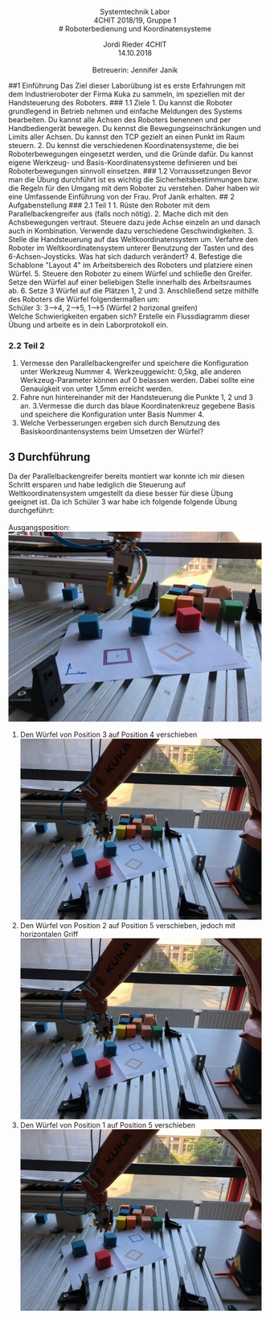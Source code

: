<br>
<br>
<br>
<center>
Systemtechnik Labor<br>
4CHIT 2018/19, Gruppe 1<br>
# Roboterbedienung und Koordinatensysteme<br>

Jordi Rieder 4CHIT<br>
14.10.2018<br>
<br>
Betreuerin: Jennifer Janik
</center>

<div style="page-break-after: always;"></div>
<!-- Eigentlicher Kontent -->
##1 Einführung
Das Ziel dieser Laborübung ist es erste Erfahrungen mit dem Industrieroboter der Firma Kuka zu sammeln, im speziellen mit der Handsteuerung des Roboters.
### 1.1 Ziele
1. Du kannst die Roboter grundlegend in Betrieb nehmen und einfache Meldungen des Systems bearbeiten. Du kannst alle Achsen des Roboters benennen und per Handbediengerät bewegen. Du kennst die Bewegungseinschränkungen und Limits aller Achsen. Du kannst den TCP gezielt an einen Punkt im Raum steuern.
2. Du kennst die verschiedenen Koordinatensysteme, die bei Roboterbewegungen eingesetzt werden, und die Gründe dafür. Du kannst eigene Werkzeug- und Basis-Koordinatensysteme definieren und bei Roboterbewegungen sinnvoll einsetzen.
### 1.2 Vorraussetzungen 
Bevor man die Übung durchführt ist es wichtig die Sicherheitsbestimmungen bzw. die Regeln für den Umgang mit dem Roboter zu verstehen. Daher haben wir eine Umfassende Einführung von der Frau. Prof Janik erhalten.
## 2 Aufgabenstellung
### 2.1 Teil 1
1. Rüste den Roboter mit dem Parallelbackengreifer aus (falls noch nötig).
2. Mache dich mit den Achsbewegungen vertraut. Steuere dazu jede Achse einzeln an und danach auch in Kombination. Verwende dazu verschiedene Geschwindigkeiten.
3. Stelle die Handsteuerung auf das Weltkoordinatensystem um. Verfahre den Roboter im Weltkoordinatensystem unterer Benutzung der Tasten und des 6-Achsen-Joysticks. Was hat sich dadurch verändert?
4. Befestige die Schablone "Layout 4" im Arbeitsbereich des Roboters und platziere einen Würfel.
5. Steuere den Roboter zu einem Würfel und schließe den Greifer. Setze den Würfel auf einer beliebigen Stelle innerhalb des Arbeitsraumes ab.
6. Setze 3 Würfel auf die Plätzen 1, 2 und 3. Anschließend setze mithilfe des Roboters die Würfel folgendermaßen um: <br>Schüler 3: 3-->4, 2-->5, 1-->5   (Würfel 2 horizonal greifen)<br>
Welche Schwierigkeiten ergaben sich? Erstelle ein Flussdiagramm dieser Übung und arbeite es in dein Laborprotokoll ein.

### 2.2 Teil 2
1. Vermesse den Parallelbackengreifer und speichere die Konfiguration unter Werkzeug Nummer 4. 
Werkzeuggewicht: 0,5kg, alle anderen Werkzeug-Parameter können auf 0 belassen werden. Dabei sollte eine Genauigkeit von unter 1,5mm erreicht werden.
2. Fahre nun hintereinander mit der Handsteuerung die Punkte 1, 2 und 3 an.
3.Vermesse die durch das blaue Koordinatenkreuz gegebene Basis und speichere die Konfiguration unter Basis Nummer 4.
4. Welche Verbesserungen ergeben sich durch Benutzung des Basiskoordinantensystems beim Umsetzen der Würfel?
## 3 Durchführung
Da der Parallelbackengreifer bereits montiert war konnte ich mir diesen Schritt ersparen und habe lediglich die Steuerung auf Weltkoordinatensystem umgestellt da diese besser für diese Übung geeignet ist. Da ich Schüler 3 war habe ich folgende folgende Übung durchgeführt:<br>
<br>
Ausgangsposition:<br>
![Würfel 3->4](bild5.jpg)<br>
1. Den Würfel von Position 3 auf Position 4 verschieben<br>
![Würfel 3->4](bild3.jpg)<br>
2. Den Würfel von Position 2 auf Position 5 verschieben, jedoch mit horizontalen Griff<br>
![Würfel 3->4](bild3.jpg)<br>
3. Den Würfel von Position 1 auf Position 5 verschieben<br>
![Würfel 3->4](bild3.jpg)<br>




